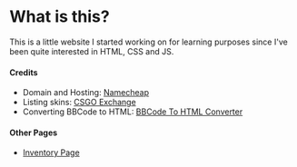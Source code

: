 # What is this?

This is a little website I started working on for learning purposes since I've been quite interested in HTML, CSS and JS.

#### Credits

* Domain and Hosting: [Namecheap](https://www.namecheap.com/)
* Listing skins: [CSGO Exchange](https://csgo.exchange/)
* Converting BBCode to HTML: [BBCode To HTML Converter](http://www.bbcode-to-html.com/)

#### Other Pages

* [Inventory Page](https://www.imuseless.xyz/other_pages/skins/index.html)